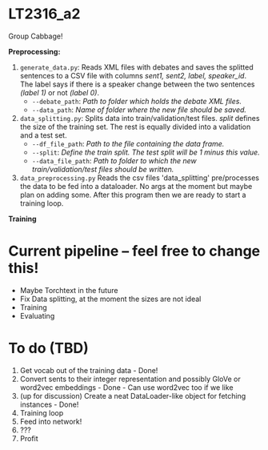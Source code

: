 # LT2316_a2

Group Cabbage!

**Preprocessing:**

1.  `generate_data.py`: Reads XML files with debates and saves the splitted sentences to a CSV file with columns *sent1, sent2, label, speaker_id*. The label says if there is a speaker change between the two sentences *(label 1)* or not *(label 0)*.
	- `--debate_path`: *Path to folder which holds the debate XML files.*
	- `--data_path`: *Name of folder where the new file should be saved.*
2. `data_splitting.py`: Splits data into train/validation/test files. *split* defines the size of the training set. The rest is equally divided into a validation and a test set.
	- `--df_file_path`: *Path to the file containing the data frame.*
	- `--split`: *Define the train split. The test split will be 1 minus this value.*
	- `--data_file_path`: *Path to folder to which the new train/validation/test files should be written.*
3. `data_preprocessing.py` Reads the csv files 'data_splitting' pre/processes the data to be fed into a dataloader. No args at the moment but maybe plan on adding some. After this program then we are ready to start a training loop. 

**Training**

# Current pipeline – feel free to change this!

* Maybe Torchtext in the future
* Fix Data splitting, at the moment the sizes are not ideal 
* Training
* Evaluating 

# To do (TBD)
1. Get vocab out of the training data - Done!
2. Convert sents to their integer representation and possibly GloVe or word2vec embeddings - Done - Can use word2vec too if we like 
3. (up for discussion) Create a neat DataLoader-like object for fetching instances - Done! 
4. Training loop 
5. Feed into network!
6. ???
7. Profit
